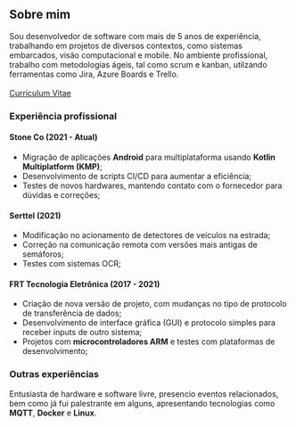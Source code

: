 ## Sobre mim

Sou desenvolvedor de software com mais de 5 anos de experiência, trabalhando em projetos de diversos contextos, como sistemas embarcados, visão computacional e mobile.
No ambiente profissional, trabalho com metodologias ágeis, tal como scrum e kanban, utilzando ferramentas como Jira, Azure Boards e Trello.
\
\
[Curriculum Vitae](https://drive.proton.me/urls/5ZXRFQ3NP0#DxeoXUviIh8J)

### Experiência profissional

#### Stone Co (2021 - Atual)

- Migração de aplicações **Android** para multiplataforma usando **Kotlin Multiplatform (KMP)**;
- Desenvolvimento de scripts CI/CD para aumentar a eficiência;
- Testes de novos hardwares, mantendo contato com o fornecedor para dúvidas e correções;

#### Serttel (2021)

- Modificação no acionamento de detectores de veículos na estrada;
- Correção na comunicação remota com versões mais antigas de semáforos;
- Testes com sistemas OCR;

#### FRT Tecnologia Eletrônica (2017 - 2021)

- Criação de nova versão de projeto, com mudanças no tipo de protocolo de transferência de dados;
- Desenvolvimento de interface gráfica (GUI) e protocolo simples para receber inputs de outro sistema;
- Projetos com **microcontroladores ARM** e testes com plataformas de desenvolvimento;

### Outras experiências

Entusiasta de hardware e software livre, presencio eventos relacionados, bem como já fui palestrante em alguns, apresentando tecnologias como **MQTT**, **Docker** e **Linux**.